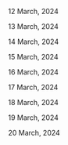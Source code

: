 12 March, 2024

13 March, 2024

14 March, 2024

15 March, 2024

16 March, 2024

17 March, 2024

18 March, 2024

19 March, 2024

20 March, 2024